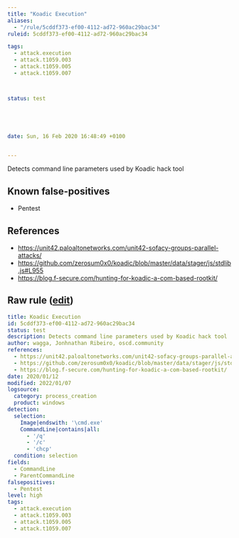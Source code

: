 ```yaml
---
title: "Koadic Execution"
aliases:
  - "/rule/5cddf373-ef00-4112-ad72-960ac29bac34"
ruleid: 5cddf373-ef00-4112-ad72-960ac29bac34

tags:
  - attack.execution
  - attack.t1059.003
  - attack.t1059.005
  - attack.t1059.007



status: test





date: Sun, 16 Feb 2020 16:48:49 +0100


---
```


Detects command line parameters used by Koadic hack tool

<!--more-->


## Known false-positives

* Pentest



## References

* https://unit42.paloaltonetworks.com/unit42-sofacy-groups-parallel-attacks/
* https://github.com/zerosum0x0/koadic/blob/master/data/stager/js/stdlib.js#L955
* https://blog.f-secure.com/hunting-for-koadic-a-com-based-rootkit/


## Raw rule ([edit](https://github.com/SigmaHQ/sigma/edit/master/rules/windows/process_creation/proc_creation_win_hack_koadic.yml))
```yaml
title: Koadic Execution
id: 5cddf373-ef00-4112-ad72-960ac29bac34
status: test
description: Detects command line parameters used by Koadic hack tool
author: wagga, Jonhnathan Ribeiro, oscd.community
references:
  - https://unit42.paloaltonetworks.com/unit42-sofacy-groups-parallel-attacks/
  - https://github.com/zerosum0x0/koadic/blob/master/data/stager/js/stdlib.js#L955
  - https://blog.f-secure.com/hunting-for-koadic-a-com-based-rootkit/
date: 2020/01/12
modified: 2022/01/07
logsource:
  category: process_creation
  product: windows
detection:
  selection:
    Image|endswith: '\cmd.exe'
    CommandLine|contains|all:
      - '/q'
      - '/c'
      - 'chcp'
  condition: selection
fields:
  - CommandLine
  - ParentCommandLine
falsepositives:
  - Pentest
level: high
tags:
  - attack.execution
  - attack.t1059.003
  - attack.t1059.005
  - attack.t1059.007
```
